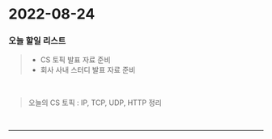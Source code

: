 2022-08-24
==========

### 오늘 할일 리스트

> - CS 토픽 발표 자료 준비
> - 회사 사내 스터디 발표 자료 준비

<br/>

> 오늘의 CS 토픽 : IP, TCP, UDP, HTTP 정리
>
<br/>

------------ 